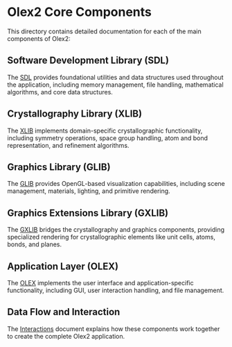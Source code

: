 # Olex2 Core Components

This directory contains detailed documentation for each of the main components of Olex2:

## Software Development Library (SDL)

The [SDL](sdl.md) provides foundational utilities and data structures used throughout the application, including memory management, file handling, mathematical algorithms, and core data structures.

## Crystallography Library (XLIB)

The [XLIB](xlib.md) implements domain-specific crystallographic functionality, including symmetry operations, space group handling, atom and bond representation, and refinement algorithms.

## Graphics Library (GLIB)

The [GLIB](glib.md) provides OpenGL-based visualization capabilities, including scene management, materials, lighting, and primitive rendering.

## Graphics Extensions Library (GXLIB)

The [GXLIB](gxlib.md) bridges the crystallography and graphics components, providing specialized rendering for crystallographic elements like unit cells, atoms, bonds, and planes.

## Application Layer (OLEX)

The [OLEX](olex.md) implements the user interface and application-specific functionality, including GUI, user interaction handling, and file management.

## Data Flow and Interaction

The [Interactions](interactions.md) document explains how these components work together to create the complete Olex2 application.
